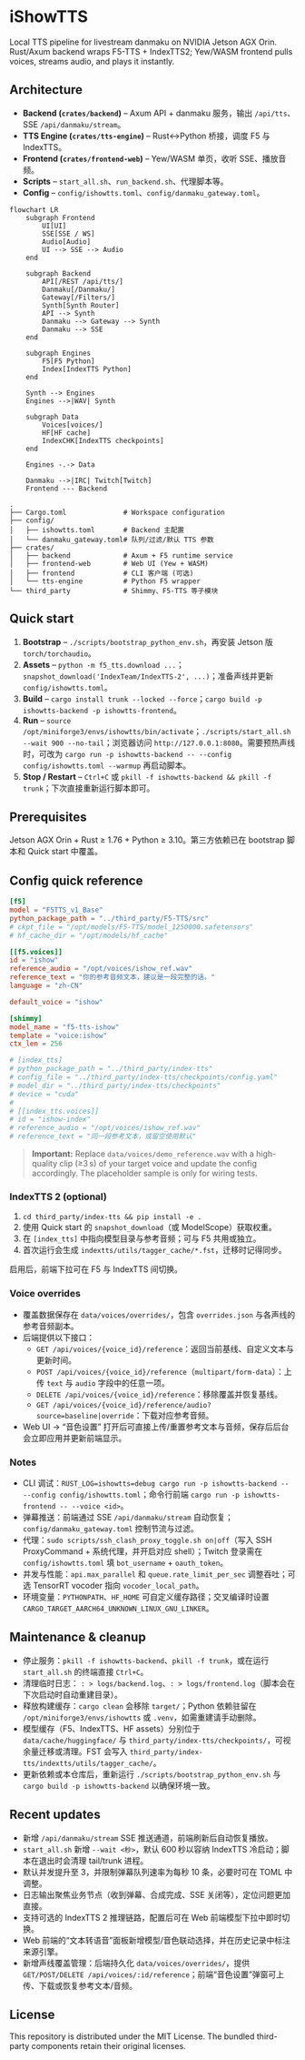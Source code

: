 # iShowTTS

Local TTS pipeline for livestream danmaku on NVIDIA Jetson AGX Orin. Rust/Axum backend wraps F5-TTS + IndexTTS2; Yew/WASM frontend pulls voices, streams audio, and plays it instantly.

## Architecture

- **Backend (`crates/backend`)** – Axum API + danmaku 服务，输出 `/api/tts`、SSE `/api/danmaku/stream`。
- **TTS Engine (`crates/tts-engine`)** – Rust↔Python 桥接，调度 F5 与 IndexTTS。
- **Frontend (`crates/frontend-web`)** – Yew/WASM 单页，收听 SSE、播放音频。
- **Scripts** – `start_all.sh`、`run_backend.sh`、代理脚本等。
- **Config** – `config/ishowtts.toml`、`config/danmaku_gateway.toml`。

```mermaid
flowchart LR
    subgraph Frontend
        UI[UI]
        SSE[SSE / WS]
        Audio[Audio]
        UI --> SSE --> Audio
    end

    subgraph Backend
        API[/REST /api/tts/]
        Danmaku[/Danmaku/]
        Gateway[/Filters/]
        Synth[Synth Router]
        API --> Synth
        Danmaku --> Gateway --> Synth
        Danmaku --> SSE
    end

    subgraph Engines
        F5[F5 Python]
        Index[IndexTTS Python]
    end

    Synth --> Engines
    Engines -->|WAV| Synth

    subgraph Data
        Voices[voices/]
        HF[HF cache]
        IndexCHK[IndexTTS checkpoints]
    end

    Engines -.-> Data

    Danmaku -->|IRC| Twitch[Twitch]
    Frontend --- Backend
```

```
.
├── Cargo.toml              # Workspace configuration
├── config/
│   ├── ishowtts.toml       # Backend 主配置
│   └── danmaku_gateway.toml# 队列/过滤/默认 TTS 参数
├── crates/
│   ├── backend             # Axum + F5 runtime service
│   ├── frontend-web        # Web UI (Yew + WASM)
│   ├── frontend            # CLI 客户端 (可选)
│   └── tts-engine          # Python F5 wrapper
└── third_party             # Shimmy、F5-TTS 等子模块
```

## Quick start

1. **Bootstrap** – `./scripts/bootstrap_python_env.sh`，再安装 Jetson 版 `torch/torchaudio`。
2. **Assets** – `python -m f5_tts.download ...`；`snapshot_download('IndexTeam/IndexTTS-2', ...)`；准备声线并更新 `config/ishowtts.toml`。
3. **Build** – `cargo install trunk --locked --force`；`cargo build -p ishowtts-backend -p ishowtts-frontend`。
4. **Run** – `source /opt/miniforge3/envs/ishowtts/bin/activate`；`./scripts/start_all.sh --wait 900 --no-tail`；浏览器访问 `http://127.0.0.1:8080`。需要预热声线时，可改为 `cargo run -p ishowtts-backend -- --config config/ishowtts.toml --warmup` 再启动脚本。
5. **Stop / Restart** – `Ctrl+C` 或 `pkill -f ishowtts-backend && pkill -f trunk`；下次直接重新运行脚本即可。

## Prerequisites

Jetson AGX Orin + Rust ≥ 1.76 + Python ≥ 3.10。第三方依赖已在 bootstrap 脚本和 Quick start 中覆盖。

## Config quick reference

```toml
[f5]
model = "F5TTS_v1_Base"
python_package_path = "../third_party/F5-TTS/src"
# ckpt_file = "/opt/models/F5-TTS/model_1250000.safetensors"
# hf_cache_dir = "/opt/models/hf_cache"

[[f5.voices]]
id = "ishow"
reference_audio = "/opt/voices/ishow_ref.wav"
reference_text = "你的参考音频文本，建议是一段完整的话。"
language = "zh-CN"

default_voice = "ishow"

[shimmy]
model_name = "f5-tts-ishow"
template = "voice:ishow"
ctx_len = 256

# [index_tts]
# python_package_path = "../third_party/index-tts"
# config_file = "../third_party/index-tts/checkpoints/config.yaml"
# model_dir = "../third_party/index-tts/checkpoints"
# device = "cuda"
#
# [[index_tts.voices]]
# id = "ishow-index"
# reference_audio = "/opt/voices/ishow_ref.wav"
# reference_text = "同一段参考文本，或留空使用默认"
```

> **Important:** Replace `data/voices/demo_reference.wav` with a high-quality clip (≥3 s) of your target voice and update the config accordingly. The placeholder sample is only for wiring tests.

### IndexTTS 2 (optional)

1. `cd third_party/index-tts && pip install -e .`
2. 使用 Quick start 的 `snapshot_download`（或 ModelScope）获取权重。
3. 在 `[index_tts]` 中指向模型目录与参考音频；可与 F5 共用或独立。
4. 首次运行会生成 `indextts/utils/tagger_cache/*.fst`，迁移时记得同步。

启用后，前端下拉可在 F5 与 IndexTTS 间切换。

### Voice overrides

- 覆盖数据保存在 `data/voices/overrides/`，包含 `overrides.json` 与各声线的参考音频副本。
- 后端提供以下接口：
  - `GET /api/voices/{voice_id}/reference`：返回当前基线、自定义文本与更新时间。
  - `POST /api/voices/{voice_id}/reference`（`multipart/form-data`）：上传 `text` 与 `audio` 字段中的任意一项。
  - `DELETE /api/voices/{voice_id}/reference`：移除覆盖并恢复基线。
  - `GET /api/voices/{voice_id}/reference/audio?source=baseline|override`：下载对应参考音频。
- Web UI → “音色设置” 打开后可直接上传/重置参考文本与音频，保存后后台会立即应用并更新前端显示。

### Notes

- CLI 调试：`RUST_LOG=ishowtts=debug cargo run -p ishowtts-backend -- --config config/ishowtts.toml`；命令行前端 `cargo run -p ishowtts-frontend -- --voice <id>`。
- 弹幕推送：前端通过 SSE `/api/danmaku/stream` 自动恢复；`config/danmaku_gateway.toml` 控制节流与过滤。
- 代理：`sudo scripts/ssh_clash_proxy_toggle.sh on|off`（写入 SSH ProxyCommand + 系统代理，并开启对应 shell）；Twitch 登录需在 `config/ishowtts.toml` 填 `bot_username` + `oauth_token`。
- 并发与性能：`api.max_parallel` 和 `queue.rate_limit_per_sec` 调整吞吐；可选 TensorRT vocoder 指向 `vocoder_local_path`。
- 环境变量：`PYTHONPATH`、`HF_HOME` 可自定义缓存路径；交叉编译时设置 `CARGO_TARGET_AARCH64_UNKNOWN_LINUX_GNU_LINKER`。

## Maintenance & cleanup

- 停止服务：`pkill -f ishowtts-backend`、`pkill -f trunk`，或在运行 `start_all.sh` 的终端直接 `Ctrl+C`。
- 清理临时日志： `: > logs/backend.log`、`: > logs/frontend.log`（脚本会在下次启动时自动重建目录）。
- 释放构建缓存：`cargo clean` 会移除 `target/`；Python 依赖驻留在 `/opt/miniforge3/envs/ishowtts` 或 `.venv`，如需重建请手动删除。
- 模型缓存（F5、IndexTTS、HF assets）分别位于 `data/cache/huggingface/` 与 `third_party/index-tts/checkpoints/`，可视余量迁移或清理。FST 会写入 `third_party/index-tts/indextts/utils/tagger_cache/`。
- 更新依赖或本仓库后，重新运行 `./scripts/bootstrap_python_env.sh` 与 `cargo build -p ishowtts-backend` 以确保环境一致。

## Recent updates

- 新增 `/api/danmaku/stream` SSE 推送通道，前端刷新后自动恢复播放。
- `start_all.sh` 新增 `--wait <秒>`，默认 600 秒以容纳 IndexTTS 冷启动；脚本在退出时会清理 tail/trunk 进程。
- 默认并发提升至 3，并限制弹幕队列速率为每秒 10 条，必要时可在 TOML 中调整。
- 日志输出聚焦业务节点（收到弹幕、合成完成、SSE 关闭等），定位问题更加直接。
- 支持可选的 IndexTTS 2 推理链路，配置后可在 Web 前端模型下拉中即时切换。
- Web 前端的“文本转语音”面板新增模型/音色联动选择，并在历史记录中标注来源引擎。
- 新增声线覆盖管理：后端持久化 `data/voices/overrides/`，提供 `GET/POST/DELETE /api/voices/:id/reference`；前端“音色设置”弹窗可上传、下载或恢复参考文本/音频。

## License

This repository is distributed under the MIT License. The bundled third-party components retain their original licenses.
